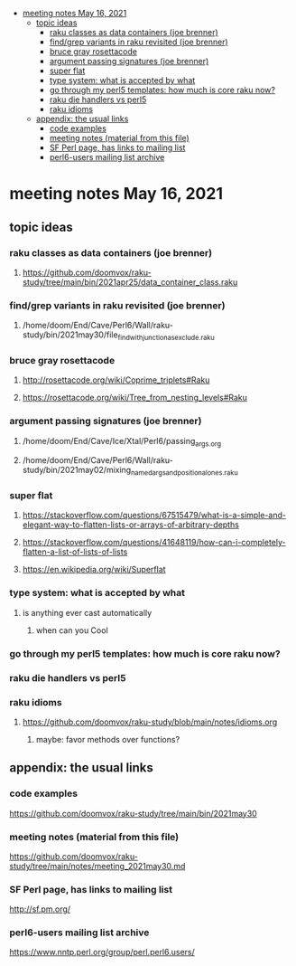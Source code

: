 - [meeting notes May 16, 2021](#orgced0065)
  - [topic ideas](#org42dd6b6)
    - [raku classes as data containers (joe brenner)](#orga801d56)
    - [find/grep variants in raku revisited (joe brenner)](#org5a71b8f)
    - [bruce gray rosettacode](#org7e1868d)
    - [argument passing signatures (joe brenner)](#org76f83d5)
    - [super flat](#orga9c3d61)
    - [type system: what is accepted by what](#org2bb8055)
    - [go through my perl5 templates: how much is core raku now?](#orgfbe2cf6)
    - [raku die handlers vs perl5](#org6cb77a0)
    - [raku idioms](#orgccd47d2)
  - [appendix: the usual links](#org8592651)
    - [code examples](#org7f3d190)
    - [meeting notes (material from this file)](#org8a69924)
    - [SF Perl page, has links to mailing list](#orge5f6792)
    - [perl6-users mailing list archive](#orgf8749ba)


<a id="orgced0065"></a>

# meeting notes May 16, 2021


<a id="org42dd6b6"></a>

## topic ideas


<a id="orga801d56"></a>

### raku classes as data containers (joe brenner)

1.  <https://github.com/doomvox/raku-study/tree/main/bin/2021apr25/data_container_class.raku>


<a id="org5a71b8f"></a>

### find/grep variants in raku revisited (joe brenner)

1.  /home/doom/End/Cave/Perl6/Wall/raku-study/bin/2021may30/file<sub>find</sub><sub>with</sub><sub>junction</sub><sub>as</sub><sub>exclude.raku</sub>


<a id="org7e1868d"></a>

### bruce gray rosettacode

1.  <http://rosettacode.org/wiki/Coprime_triplets#Raku>

2.  <https://rosettacode.org/wiki/Tree_from_nesting_levels#Raku>


<a id="org76f83d5"></a>

### argument passing signatures (joe brenner)

1.  /home/doom/End/Cave/Ice/Xtal/Perl6/passing<sub>args.org</sub>

2.  /home/doom/End/Cave/Perl6/Wall/raku-study/bin/2021may02/mixing<sub>named</sub><sub>args</sub><sub>and</sub><sub>positional</sub><sub>ones.raku</sub>


<a id="orga9c3d61"></a>

### super flat

1.  <https://stackoverflow.com/questions/67515479/what-is-a-simple-and-elegant-way-to-flatten-lists-or-arrays-of-arbitrary-depths>

2.  <https://stackoverflow.com/questions/41648119/how-can-i-completely-flatten-a-list-of-lists-of-lists>

3.  <https://en.wikipedia.org/wiki/Superflat>


<a id="org2bb8055"></a>

### type system: what is accepted by what

1.  is anything ever cast automatically

    1.  when can you Cool


<a id="orgfbe2cf6"></a>

### go through my perl5 templates: how much is core raku now?


<a id="org6cb77a0"></a>

### raku die handlers vs perl5


<a id="orgccd47d2"></a>

### raku idioms

1.  <https://github.com/doomvox/raku-study/blob/main/notes/idioms.org>

    1.  maybe: favor methods over functions?


<a id="org8592651"></a>

## appendix: the usual links


<a id="org7f3d190"></a>

### code examples

<https://github.com/doomvox/raku-study/tree/main/bin/2021may30>


<a id="org8a69924"></a>

### meeting notes (material from this file)

<https://github.com/doomvox/raku-study/tree/main/notes/meeting_2021may30.md>


<a id="orge5f6792"></a>

### SF Perl page, has links to mailing list

<http://sf.pm.org/>


<a id="orgf8749ba"></a>

### perl6-users mailing list archive

<https://www.nntp.perl.org/group/perl.perl6.users/>
